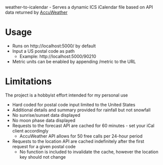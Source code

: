 weather-to-icalendar - Serves a dynamic ICS iCalendar file based on API data returned by [AccuWeather](https://developer.accuweather.com/)

# Usage
* Runs on http://localhost:5000/ by default
* Input a US postal code as path
  * Example: http://localhost:5000/90210
* Metric units can be enabled by appending /metric to the URL

# Limitations
The project is a hobbyist effort intended for my personal use

* Hard coded for postal code input limited to the United States
* Additional details and summary provided for rainfall but not snowfall
* No sunrise/sunset data displayed
* No moon phase data displayed
* Requests to the forecast API are cached for 60 minutes - set your iCal client accordingly
  * AccuWeather API allows for 50 free calls per 24-hour period
* Requests to the location API are cached indefinitely after the first request for a given postal code
  * No function is included to invalidate the cache, however the location key should not change
